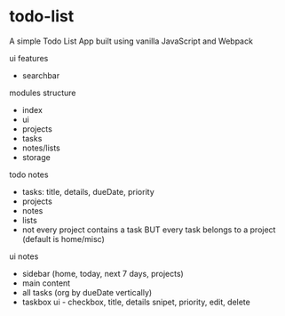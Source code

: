 # todo-list
A simple Todo List App built using vanilla JavaScript and Webpack

ui features 
- searchbar

modules structure
- index
- ui
- projects
- tasks
- notes/lists
- storage


todo notes
- tasks:
title, details, dueDate, priority
- projects
- notes
- lists
- not every project contains a task BUT every task belongs to a project (default is home/misc)

ui notes
- sidebar (home, today, next 7 days, projects)
- main content
- all tasks (org by dueDate vertically)
- taskbox ui - checkbox, title, details snipet, priority, edit, delete



